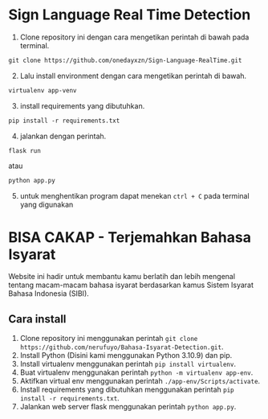 # Sign Language Real Time Detection


1. Clone repository ini dengan cara mengetikan perintah di bawah pada terminal.

```markdown
git clone https://github.com/onedayxzn/Sign-Language-RealTime.git
```

2. Lalu install environment dengan cara mengetikan perintah di bawah.

```markdown
virtualenv app-venv
```

3. install requirements yang dibutuhkan.

```markdown
pip install -r requirements.txt
```

4. jalankan dengan perintah.

```markdown
flask run
```

atau

```markdown
python app.py
```

5. untuk menghentikan program dapat menekan `ctrl + C` pada terminal yang digunakan

# BISA CAKAP - Terjemahkan Bahasa Isyarat
Website ini hadir untuk membantu kamu berlatih dan lebih mengenal tentang macam-macam bahasa isyarat berdasarkan kamus Sistem Isyarat Bahasa Indonesia (SIBI).

## Cara install
1. Clone repository ini menggunakan perintah `git clone https://github.com/nerufuyo/Bahasa-Isyarat-Detection.git`.
2. Install Python (Disini kami menggunakan Python 3.10.9) dan pip.
3. Install virtualenv menggunakan perintah `pip install virtualenv`.
4. Buat virtualenv menggunakan perintah `python -m virtualenv app-env`.
5. Aktifkan virtual env menggunakan perintah `./app-env/Scripts/activate`.
6. Install requirements yang dibutuhkan menggunakan perintah `pip install -r requirements.txt`.
7. Jalankan web server flask menggunakan perintah `python app.py`.